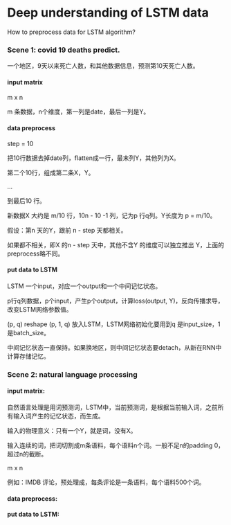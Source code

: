# Deep understanding of LSTM data

How to preprocess data for LSTM algorithm?

### Scene 1: covid 19 deaths predict.

一个地区，9天以来死亡人数，和其他数据信息，预测第10天死亡人数。

#### input matrix
m x n

m 条数据，n个维度，第一列是date，最后一列是Y。


#### data preprocess
step = 10

把10行数据去掉date列，flatten成一行，最末列Y，其他列为X。

第二个10行，组成第二条X，Y。

...

到最后10 行。

新数据X 大约是 m/10 行，10n - 10 -1 列，记为p 行q列。Y长度为 p = m/10。


假设：第n 天的Y，跟前 n - step 天都相关。

  如果都不相关，即X 的n - step 天中，其他不含Y 的维度可以独立推出 Y，上面的preprocess略不同。

#### put data to LSTM

LSTM 一个input，对应一个output和一个中间记忆状态。

p行q列数据，p个input，产生p个output，计算loss(output, Y)，反向传播求导，改变LSTM网络参数值。

(p, q) reshape (p, 1, q) 放入LSTM，LSTM网络初始化要用到q 是input_size，1 是batch_size。

中间记忆状态一直保持。如果换地区，则中间记忆状态要detach，从新在RNN中计算存储记忆。


### Scene 2: natural language processing

#### input matrix:

自然语言处理是用词预测词，LSTM中，当前预测词，是根据当前输入词，之前所有输入词产生的记忆状态，而生成。

输入的物理意义：只有一个Y，就是词，没有X。

输入连续的词，把词切割成m条语料，每个语料n个词。一般不足n的padding 0，超过n的截断。

m x n

例如：IMDB 评论，预处理成，每条评论是一条语料，每个语料500个词。

#### data preprocess:


#### put data to LSTM:


